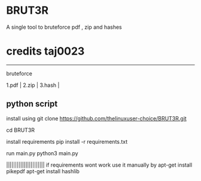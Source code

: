 # BRUT3R
A single tool to bruteforce pdf , zip and  hashes 

credits taj0023
================
---------------------------------------------------------------------------------------------------------
bruteforce

1.pdf
|
2.zip
|
3.hash
|

python script
----------------------------------------------------------------------------------------------------------
install using 
git clone https://github.com/thelinuxuser-choice/BRUT3R.git

cd BRUT3R

install requirements
pip install -r requirements.txt

run main.py
python3 main.py

||||||||||||||||||||||
if requirements wont work use it manually by
apt-get install pikepdf
apt-get install hashlib

